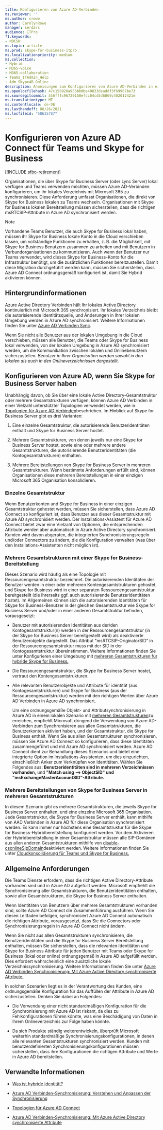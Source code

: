 ```yaml
---
title: Konfigurieren von Azure AD-Verbinden
ms.reviewer: ''
ms.author: crowe
author: CarolynRowe
manager: serdars
audience: ITPro
f1.keywords:
- NOCSH
ms.topic: article
ms.prod: skype-for-business-itpro
ms.localizationpriority: medium
ms.collection:
- Hybrid
- M365-voice
- M365-collaboration
- Teams_ITAdmin_Help
- Adm_Skype4B_Online
description: Anweisungen zum Konfigurieren von Azure AD-Verbinden in einer Hybridumgebung.
ms.openlocfilehash: 47c158928a9536b0be40833deaddf3fb9967be73
ms.sourcegitcommit: 556fffc96729150efcc04cd5d6069c402012421e
ms.translationtype: MT
ms.contentlocale: de-DE
ms.lasthandoff: 08/26/2021
ms.locfileid: "58625787"
---
```

# <a name="configure-azure-ad-connect-for-teams-and-skype-for-business"></a>Konfigurieren von Azure AD Connect für Teams und Skype for Business

[!INCLUDE [sfbo-retirement](../../Hub/includes/sfbo-retirement.md)]

 
Organisationen, die über Skype for Business Server (oder Lync Server) lokal verfügen und Teams verwenden möchten, müssen Azure AD-Verbinden konfigurieren, um ihr lokales Verzeichnis mit Microsoft 365 zu synchronisieren. Diese Anforderung umfasst Organisationen, die direkt von Skype for Business lokalen zu Teams wechseln. Organisationen mit Skype for Business lokalen Bereitstellung müssen sicherstellen, dass die richtigen msRTCSIP-Attribute in Azure AD synchronisiert werden.

> [!NOTE]
> Vorhandene Teams Benutzer, die auch Skype for Business lokal haben, müssen ihr Skype for Business lokale Konto in die Cloud verschieben lassen, um vollständige Funktionen zu erhalten, z. B. die Möglichkeit, mit Skype for Business Benutzern zusammen zu arbeiten und mit Benutzern in Verbundorganisationen zu kommunizieren. Auch wenn der Benutzer nur Teams verwendet, wird dieses Skype for Business-Konto für die Infrastruktur benötigt, um die zusätzlichen Funktionen bereitzustellen. Damit diese Migration durchgeführt werden kann, müssen Sie sicherstellen, dass Azure AD Connect ordnungsgemäß konfiguriert ist, damit Sie Hybrid aktivieren können.
 

## <a name="background-information"></a>Hintergrundinformationen

Azure Active Directory Verbinden hält Ihr lokales Active Directory kontinuierlich mit Microsoft 365 synchronisiert. Ihr lokales Verzeichnis bleibt die autorisierende Identitätsquelle, und Änderungen in Ihrer lokalen Umgebung werden in Azure AD synchronisiert. Weitere Informationen finden Sie unter [Azure AD Verbinden Sync](/azure/active-directory/hybrid/how-to-connect-sync-whatis).  

Wenn Sie nicht alle Benutzer aus der lokalen Umgebung in die Cloud verschieben, müssen alle Benutzer, die Teams oder Skype for Business lokal verwenden, von der lokalen Umgebung in Azure AD synchronisiert werden, um die Kommunikation zwischen lokalen und Onlinebenutzern sicherzustellen. *Benutzer in Ihrer Organisation werden sowohl in den lokalen als auch in den Onlineverzeichnissen dargestellt.*


## <a name="configuring-azure-ad-when-you-have-skype-for-business-server"></a>Konfigurieren von Azure AD, wenn Sie Skype for Business Server haben 

Unabhängig davon, ob Sie über eine lokale Active Directory-Gesamtstruktur oder mehrere Gesamtstrukturen verfügen, können Azure AD Verbinden in einer Vielzahl unterstützter Topologien verwendet werden, wie in [Topologien für Azure AD Verbinden](/azure/active-directory/hybrid/plan-connect-topologies)beschrieben. Im Hinblick auf Skype for Business Server gibt es drei Varianten: 

1. Eine einzelne Gesamtstruktur, die autorisierende Benutzeridentitäten enthält und Skype for Business Server hostet. 

2. Mehrere Gesamtstrukturen, von denen jeweils nur eine Skype for Business Server hostet, sowie eine oder mehrere andere Gesamtstrukturen, die autorisierende Benutzeridentitäten (die Kontogesamtstrukturen) enthalten. 

3. Mehrere Bereitstellungen von Skype for Business Server in mehreren Gesamtstrukturen. Wenn bestimmte Anforderungen erfüllt sind, können Organisationen diese mehreren Bereitstellungen in einer einzigen Microsoft 365 Organisation konsolidieren.

### <a name="single-forest"></a>Einzelne Gesamtstruktur 

Wenn Benutzerkonten und Skype for Business in einer einzigen Gesamtstruktur gehostet werden, müssen Sie sicherstellen, dass Azure AD Connect so konfiguriert ist, dass Benutzer aus dieser Gesamtstruktur mit Azure AD synchronisiert werden.  Der Installations-Assistent für Azure AD Connect bietet zwar eine Vielzahl von Optionen, die entsprechenden Attribute werden aber automatisch in Azure Active Directory synchronisiert. Kunden wird davon abgeraten, die integrierten Synchronisierungsregeln und/oder Connectors zu ändern, die die Konfiguration verwalten (was über den Installations-Assistenten nicht möglich ist).  

### <a name="multiple-forests-with-one-skype-for-business-deployment"></a>Mehrere Gesamtstrukturen mit einer Skype for Business-Bereitstellung 

Dieses Szenario wird häufig als eine Topologie mit Ressourcengesamtstruktur bezeichnet. Die autorisierenden Identitäten der Benutzer werden in einer oder mehreren Kontengesamtstrukturen gehostet, und Skype for Business wird in einer separaten Ressourcengesamtstruktur bereitgestellt (die ihrerseits ggf. auch autorisierende Benutzeridentitäten hostet). Im Allgemeinen können sich die autorisierenden Identitäten für Skype for Business-Benutzer in der gleichen Gesamtstruktur wie Skype for Business Server und/oder in einer anderen Gesamtstruktur befinden, vorausgesetzt: 

- Benutzer mit autorisierenden Identitäten aus der/den Kontogesamtstruktur(n) werden in der Ressourcengesamtstruktur (in der Skype for Business Server bereitgestellt wird) als deaktivierte Benutzerobjekte dargestellt. Das Attribut "msRTCSIP-OriginatorSID" in der Ressourcengesamtstruktur muss mit der SID in der Kontogesamtstruktur übereinstimmen. Weitere Informationen finden Sie unter Konfigurieren einer Umgebung mit [mehreren Gesamtstrukturen für hybride Skype for Business.](configure-a-multi-forest-environment-for-hybrid.md)

- Die Ressourcengesamtstruktur, die Skype for Business Server hostet, vertraut den Kontengesamtstrukturen.  

- Alle relevanten Benutzerobjekte und Attribute für identität (aus Kontogesamtstrukturen) und Skype for Business (aus der Ressourcengesamtstruktur) werden mit den richtigen Werten über Azure AD Verbinden in Azure AD synchronisiert.  

  Um eine ordnungsgemäße Objekt- und Attributsynchronisierung in Azure AD in einem lokalen Szenario mit [mehreren Gesamtstrukturen](configure-a-multi-forest-environment-for-hybrid.md)zu erreichen, empfiehlt Microsoft dringend die Verwendung von Azure AD-Verbinden zum Synchronisieren aus allen Gesamtstrukturen, die Benutzerkonten aktiviert haben, und der Gesamtstruktur, die Skype for Business enthält. Wenn Sie aus allen Gesamtstrukturen synchronisieren, müssen Sie Azure AD Connect so konfigurieren, dass diese Identitäten zusammengeführt und mit Azure AD synchronisiert werden. Azure AD Connect dient zur Behandlung dieses Szenarios und bietet eine integrierte Option im Installations-Assistenten, um dies einzurichten, einschließlich Anker zum Verknüpfen von Identitäten. Wählen Sie Folgendes aus: **Benutzeridentitäten sind in mehreren Verzeichnissen vorhanden,** und **"Match using --> ObjectSID" und "msExchangeMasterAccountSID"-Attribute.**


### <a name="multiple-skype-for-business-server-deployments-in-multiple-forests"></a>Mehrere Bereitstellungen von Skype for Business Server in mehreren Gesamtstrukturen 

In diesem Szenario gibt es mehrere Gesamtstrukturen, die jeweils Skype for Business Server enthalten, und eine einzelne Microsoft 365 Organisation. Jede Gesamtstruktur, die Skype for Business Server enthält, kann mithilfe von AAD Verbinden in Azure AD für diese Organisation synchronisiert werden. Es kann immer nur höchstens eine Gesamtstruktur für die Skype for Business-Hybridbereitstellung konfiguriert werden. Vor dem Aktivieren der Hybridbereitstellung in einer Gesamtstruktur müssen alle SIP-Domänen aus allen anderen Gesamtstrukturen mithilfe von [disable-csonlineSipDomain](/powershell/module/skype/disable-csonlinesipdomain)deaktiviert werden. Weitere Informationen finden Sie unter [Cloudkonsolidierung für Teams und Skype for Business.](cloud-consolidation.md)

## <a name="general-requirements"></a>Allgemeine Anforderungen 

Die Teams Dienste erfordern, dass die richtigen Active Directory-Attribute vorhanden sind und in Azure AD aufgefüllt werden. Microsoft empfiehlt die Synchronisierung aller Gesamtstrukturen, die Benutzeridentitäten enthalten, sowie aller Gesamtstrukturen, die Skype for Business Server enthalten.

 Wenn Identitäten von Benutzern über mehrere Gesamtstrukturen vorhanden sind, sollte Azure AD Connect die Zusammenführung ausführen. Wenn Sie diesen Leitfaden befolgen, synchronisiert Azure AD Connect automatisch die richtigen Attribute, vorausgesetzt, dass Sie die Connectors oder Synchronisierungsregeln in Azure AD Connect nicht ändern. 
  
Wenn Sie nicht aus allen Gesamtstrukturen synchronisieren, die Benutzeridentitäten und die Skype for Business Server Bereitstellung enthalten, müssen Sie sicherstellen, dass die relevanten Identitäten und Skype for Business Attribute für jeden Benutzer mit Teams oder Skype for Business (lokal oder online) ordnungsgemäß in Azure AD aufgefüllt werden. Dies erfordert wahrscheinlich eine zusätzliche lokale Verzeichnissynchronisierung. Weitere Informationen finden Sie unter [Azure AD Verbinden Synchronisierung: Mit Azure Active Directory synchronisierte Attribute.](/azure/active-directory/hybrid/reference-connect-sync-attributes-synchronized)

In solchen Szenarien liegt es in der Verantwortung des Kunden, eine ordnungsgemäße Konfiguration für das Auffüllen der Attribute in Azure AD sicherzustellen. Denken Sie dabei an Folgendes: 

- Die Verwendung einer nicht standardmäßigen Konfiguration für die Synchronisierung mit Azure AD ist riskant, da dies zu Fehlkonfigurationen führen könnte, was eine Beschädigung von Daten in Ihrem Onlineverzeichnis zur Folge haben könnte.

- Da sich Produkte ständig weiterentwickeln, überprüft Microsoft weiterhin standardmäßige Synchronisierungskonfigurationen, in denen alle relevanten Gesamtstrukturen synchronisiert werden. Kunden mit benutzerdefinierten Synchronisierungskonfigurationen müssen sicherstellen, dass ihre Konfigurationen die richtigen Attribute und Werte in Azure AD bereitstellen. 

## <a name="related-information"></a>Verwandte Informationen

- [Was ist hybride Identität?](/azure/active-directory/hybrid/whatis-hybrid-identity)

- [Azure AD Verbinden-Synchronisierung: Verstehen und Anpassen der Synchronisierung](/azure/active-directory/hybrid/how-to-connect-sync-whatis)

- [Topologien für Azure AD Connect](/azure/active-directory/hybrid/plan-connect-topologies)

- [Azure AD Verbinden-Synchronisierung: Mit Azure Active Directory synchronisierte Attribute](/azure/active-directory/hybrid/reference-connect-sync-attributes-synchronized)